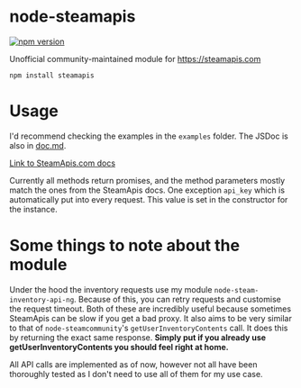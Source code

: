 # node-steamapis
[![npm version](https://img.shields.io/npm/v/steamapis.svg)](https://npmjs.com/package/steamapis)

Unofficial community-maintained module for https://steamapis.com

```
npm install steamapis
```

# Usage

I'd recommend checking the examples in the `examples` folder. The JSDoc is also in [doc.md](https://github.com/itsjfx/node-steamapis/blob/master/doc.md).

[Link to SteamApis.com docs](https://steamapis.com/docs)

Currently all methods return promises, and the method parameters mostly match the ones from the SteamApis docs. One exception `api_key` which is automatically put into every request. This value is set in the constructor for the instance.

# Some things to note about the module
Under the hood the inventory requests use my module `node-steam-inventory-api-ng`. Because of this, you can retry requests and customise the request timeout. Both of these are incredibly useful because sometimes SteamApis can be slow if you get a bad proxy. It also aims to be very similar to that of `node-steamcommunity`'s `getUserInventoryContents` call. It does this by returning the exact same response. **Simply put if you already use getUserInventoryContents you should feel right at home.**

All API calls are implemented as of now, however not all have been thoroughly tested as I don't need to use all of them for my use case.
